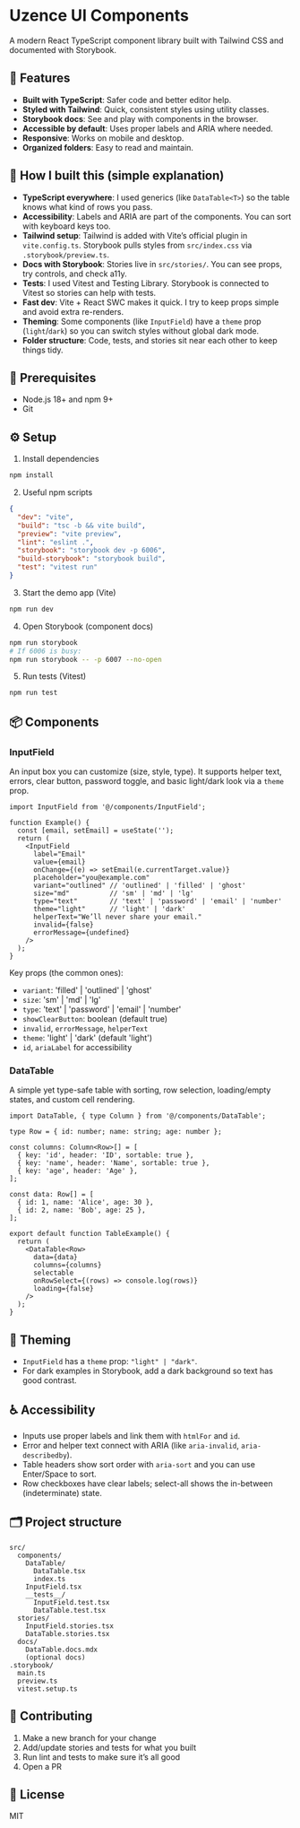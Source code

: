 # Uzence UI Components

A modern React TypeScript component library built with Tailwind CSS and documented with Storybook.

## 🚀 Features

- **Built with TypeScript**: Safer code and better editor help.
- **Styled with Tailwind**: Quick, consistent styles using utility classes.
- **Storybook docs**: See and play with components in the browser.
- **Accessible by default**: Uses proper labels and ARIA where needed.
- **Responsive**: Works on mobile and desktop.
- **Organized folders**: Easy to read and maintain.

## 🧭 How I built this (simple explanation)

- **TypeScript everywhere**: I used generics (like `DataTable<T>`) so the table knows what kind of rows you pass.
- **Accessibility**: Labels and ARIA are part of the components. You can sort with keyboard keys too.
- **Tailwind setup**: Tailwind is added with Vite’s official plugin in `vite.config.ts`. Storybook pulls styles from `src/index.css` via `.storybook/preview.ts`.
- **Docs with Storybook**: Stories live in `src/stories/`. You can see props, try controls, and check a11y.
- **Tests**: I used Vitest and Testing Library. Storybook is connected to Vitest so stories can help with tests.
- **Fast dev**: Vite + React SWC makes it quick. I try to keep props simple and avoid extra re-renders.
- **Theming**: Some components (like `InputField`) have a `theme` prop (`light`/`dark`) so you can switch styles without global dark mode.
- **Folder structure**: Code, tests, and stories sit near each other to keep things tidy.

## 🧰 Prerequisites

- Node.js 18+ and npm 9+
- Git

## ⚙️ Setup

1) Install dependencies

```bash
npm install
```

2) Useful npm scripts

```json
{
  "dev": "vite",
  "build": "tsc -b && vite build",
  "preview": "vite preview",
  "lint": "eslint .",
  "storybook": "storybook dev -p 6006",
  "build-storybook": "storybook build",
  "test": "vitest run"
}
```

3) Start the demo app (Vite)

```bash
npm run dev
```

4) Open Storybook (component docs)

```bash
npm run storybook
# If 6006 is busy:
npm run storybook -- -p 6007 --no-open
```

5) Run tests (Vitest)

```bash
npm run test
```

## 📦 Components

### InputField
An input box you can customize (size, style, type). It supports helper text, errors, clear button, password toggle, and basic light/dark look via a `theme` prop.

```tsx
import InputField from '@/components/InputField';

function Example() {
  const [email, setEmail] = useState('');
  return (
    <InputField
      label="Email"
      value={email}
      onChange={(e) => setEmail(e.currentTarget.value)}
      placeholder="you@example.com"
      variant="outlined" // 'outlined' | 'filled' | 'ghost'
      size="md"          // 'sm' | 'md' | 'lg'
      type="text"        // 'text' | 'password' | 'email' | 'number'
      theme="light"      // 'light' | 'dark'
      helperText="We’ll never share your email."
      invalid={false}
      errorMessage={undefined}
    />
  );
}
```

Key props (the common ones):

- `variant`: 'filled' | 'outlined' | 'ghost'
- `size`: 'sm' | 'md' | 'lg'
- `type`: 'text' | 'password' | 'email' | 'number'
- `showClearButton`: boolean (default true)
- `invalid`, `errorMessage`, `helperText`
- `theme`: 'light' | 'dark' (default 'light')
- `id`, `ariaLabel` for accessibility

### DataTable
A simple yet type-safe table with sorting, row selection, loading/empty states, and custom cell rendering.

```tsx
import DataTable, { type Column } from '@/components/DataTable';

type Row = { id: number; name: string; age: number };

const columns: Column<Row>[] = [
  { key: 'id', header: 'ID', sortable: true },
  { key: 'name', header: 'Name', sortable: true },
  { key: 'age', header: 'Age' },
];

const data: Row[] = [
  { id: 1, name: 'Alice', age: 30 },
  { id: 2, name: 'Bob', age: 25 },
];

export default function TableExample() {
  return (
    <DataTable<Row>
      data={data}
      columns={columns}
      selectable
      onRowSelect={(rows) => console.log(rows)}
      loading={false}
    />
  );
}
```

## 🎨 Theming

- `InputField` has a `theme` prop: `"light" | "dark"`.
- For dark examples in Storybook, add a dark background so text has good contrast.

## ♿ Accessibility

- Inputs use proper labels and link them with `htmlFor` and `id`.
- Error and helper text connect with ARIA (like `aria-invalid`, `aria-describedby`).
- Table headers show sort order with `aria-sort` and you can use Enter/Space to sort.
- Row checkboxes have clear labels; select-all shows the in-between (indeterminate) state.

## 🗂️ Project structure

```
src/
  components/
    DataTable/
      DataTable.tsx
      index.ts
    InputField.tsx
    __tests__/
      InputField.test.tsx
      DataTable.test.tsx
  stories/
    InputField.stories.tsx
    DataTable.stories.tsx
  docs/
    DataTable.docs.mdx
    (optional docs)
.storybook/
  main.ts
  preview.ts
  vitest.setup.ts
```

## 🤝 Contributing

1) Make a new branch for your change
2) Add/update stories and tests for what you built
3) Run lint and tests to make sure it’s all good
4) Open a PR

## 📄 License

MIT
